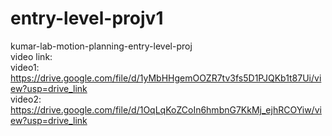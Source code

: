 # entry-level-projv1
kumar-lab-motion-planning-entry-level-proj              
video link:      
video1: https://drive.google.com/file/d/1yMbHHgemOOZR7tv3fs5D1PJQKb1t87Ui/view?usp=drive_link            
video2: https://drive.google.com/file/d/1OqLqKoZCoIn6hmbnG7KkMj_ejhRCOYiw/view?usp=drive_link               
